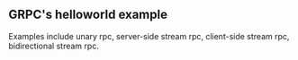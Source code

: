 ## GRPC's helloworld example
   
Examples include unary rpc, server-side stream rpc, client-side stream rpc, bidirectional stream rpc.